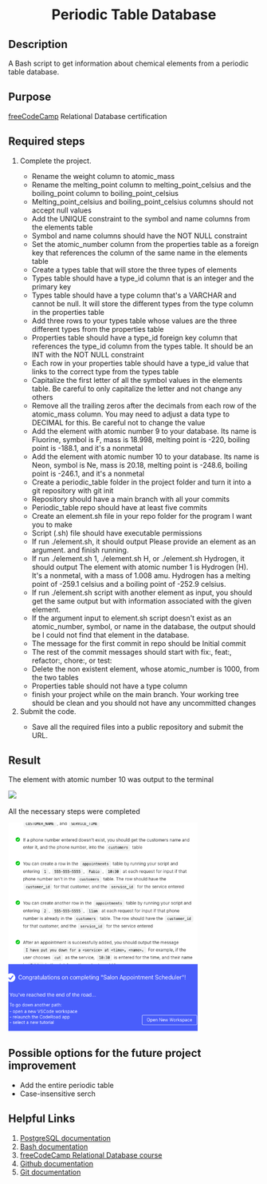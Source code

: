<sectio>
<h1 align="center">Periodic Table Database</h1>
<h2>Description</h2>
<p>A Bash script to get information about chemical elements from a periodic table database.</p>
<h2>Purpose</h2>
  <p><a href="https://www.freecodecamp.org">freeCodeCamp</a> Relational Database certification</p>
<h2>Required steps</h2>
  <ol>
    <li>Complete the project.</li>
      <ul>
        <li>Rename the weight column to atomic_mass</li>
        <li>Rename the melting_point column to melting_point_celsius and the boiling_point column to boiling_point_celsius</li>
        <li>Melting_point_celsius and boiling_point_celsius columns should not accept null values</li>
        <li>Add the UNIQUE constraint to the symbol and name columns from the elements table</li>
        <li>Symbol and name columns should have the NOT NULL constraint</li>
        <li>Set the atomic_number column from the properties table as a foreign key that references the column of the same name in the elements table</li>
        <li>Create a types table that will store the three types of elements</li>
        <li>Types table should have a type_id column that is an integer and the primary key</li>
        <li>Types table should have a type column that's a VARCHAR and cannot be null. It will store the different types from the type column in the properties table</li>
        <li>Add three rows to your types table whose values are the three different types from the properties table</li>
        <li>Properties table should have a type_id foreign key column that references the type_id column from the types table. It should be an INT with the NOT NULL constraint</li>
        <li>Each row in your properties table should have a type_id value that links to the correct type from the types table</li>
        <li>Capitalize the first letter of all the symbol values in the elements table. Be careful to only capitalize the letter and not change any others</li>
        <li>Remove all the trailing zeros after the decimals from each row of the atomic_mass column. You may need to adjust a data type to DECIMAL for this. Be careful not to change the value</li>
        <li>Add the element with atomic number 9 to your database. Its name is Fluorine, symbol is F, mass is 18.998, melting point is -220, boiling point is -188.1, and it's a nonmetal</li>
        <li>Add the element with atomic number 10 to your database. Its name is Neon, symbol is Ne, mass is 20.18, melting point is -248.6, boiling point is -246.1, and it's a nonmetal</li>
        <li>Create a periodic_table folder in the project folder and turn it into a git repository with git init</li>
        <li>Repository should have a main branch with all your commits</li>
        <li>Periodic_table repo should have at least five commits</li>
        <li>Create an element.sh file in your repo folder for the program I want you to make</li>
        <li>Script (.sh) file should have executable permissions</li>
        <li>If run ./element.sh, it should output Please provide an element as an argument. and finish running.</li>
        <li>If run ./element.sh 1, ./element.sh H, or ./element.sh Hydrogen, it should output The element with atomic number 1 is Hydrogen (H). It's a nonmetal, with a mass of 1.008 amu. Hydrogen has a melting point of -259.1 celsius and a boiling point of -252.9 celsius.</li>
        <li>If run ./element.sh script with another element as input, you should get the same output but with information associated with the given element.</li>
        <li>If the argument input to element.sh script doesn't exist as an atomic_number, symbol, or name in the database, the output should be I could not find that element in the database.</li>
        <li>The message for the first commit in repo should be Initial commit</li>
        <li>The rest of the commit messages should start with fix:, feat:, refactor:, chore:, or test:</li>
        <li>Delete the non existent element, whose atomic_number is 1000, from the two tables</li>
        <li>Properties table should not have a type column</li>
        <li>finish your project while on the main branch. Your working tree should be clean and you should not have any uncommitted changes</li>
      </ul>
    <li>Submit the code.</li>
      <ul>
        <li>Save all the required files into a public repository and submit the URL.</li>
      </ul>
  </ol>
<h2>Result</h2>
<div>
  <p>The element with atomic number 10 was output to the terminal</p>
  <img src="https://raw.githubusercontent.com/M1S7K/freeCodeCamp-Periodic-Table-Database/main/result-screenshots/element%20example.png" width="380">
</div>
<div>
  <p>All the necessary steps were completed</p>
  <img src="https://raw.githubusercontent.com/M1S7K/freeCodeCamp-Salon-Appointment-Scheduler/main/screenshots/Task.png" width="380">
</div>
<h2>Possible options for the future project improvement</h2>
<ul>
  <li>Add the entire periodic table</li>
  <li>Case-insensitive serch</li>
</ul>
<h2>Helpful Links</h2>
<ol>
  <li><a href="https://www.postgresql.org/docs/">PostgreSQL documentation</a></li>
  <li><a href="https://www.gnu.org/savannah-checkouts/gnu/bash/manual/bash.html">Bash documentation</a>
  <li><a href="https://www.freecodecamp.org/learn/relational-database/">freeCodeCamp Relational Database course</a>
  <li><a href="https://docs.github.com/en/get-started/importing-your-projects-to-github/importing-source-code-to-github/adding-locally-hosted-code-to-github">Github documentation</a>
  <li><a href="https://git-scm.com/doc">Git documentation</a>
</ol>
 </section>


